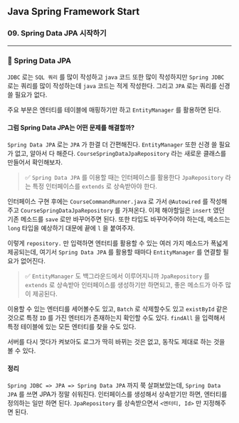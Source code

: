## Java Spring Framework Start

### 09. Spring Data JPA 시작하기

---

### 📌 Spring Data JPA

`JDBC` 로는 `SQL 쿼리` 를 많이 작성하고 `java` 코드 또한 많이 작성하지만
`Spring JDBC` 로는 쿼리를 많이 작성하는데 `java` 코드는 적게 작성한다.
그리고 `JPA` 로는 쿼리를 신경쓸 필요가 없다.

주요 부분은 엔터티를 테이블에 매핑하기만 하고 `EntityManager` 를 활용하면 된다.

#### 그럼 Spring Data JPA는 어떤 문제를 해결할까?

`Spring Data JPA` 로는 `JPA` 가 한결 더 간편해진다. `EntityManager` 또한 신경 쓸 필요가 없고, 알아서 다 해준다.
`CourseSpringDataJpaRepository` 라는 새로운 클래스를 만들어서 확인해보자.

> ✅ `Spring Data JPA` 를 이용할 때는 인터페이스를 활용한다 `JpaRepository` 라는 특정 인터페이스를 `extends` 로 상속받아야 한다.

인터페이스 구현 후에는 `CourseCommandRunner.java` 로 가서 `@Autowired` 를 작성해주고 `CourseSpringDataJpaRepository` 를 가져온다.
이제 해야할일은 `insert` 였던 기존 메소드를 `save` 로만 바꾸어주면 된다.
또한 타입도 바꾸어주어야 하는데, 메소드는 `long` 타입을 예상하기 대문에 끝에 `l` 을 붙여주자.

이렇게 `repository.` 만 입력하면 엔터티를 활용할 수 있는 여러 가지 메소드가 폭넓게 제공되는데, 여기서 `Spring Data JPA` 를 활용할 때마다 `EntityManager` 를 연결할 필요가 없어진다.

> ✅ `EntityManager` 도 백그라운드에서 이루어지니까 `JpaRepository` 를 `extends` 로 상속받아 인터페이스를 생성하기만 하면되고, 좋은 메소드가 아주 많이 제공된다.

이용할 수 있는 엔터티를 세어볼수도 있고, `Batch` 로 삭제할수도 있고 `existById` 같은 것으로 특정 `ID` 를 가진 엔터티가 존재하는지 확인할 수도 있다.
`findAll` 을 입력해서 특정 테이블에 있는 모든 엔터티를 찾을 수도 있다.

서버를 다시 껏다가 켜보아도 로그가 딱히 바뀌는 것은 없고, 동작도 제대로 하는 것을 볼 수 있다.

#### 정리

`Spring JDBC => JPA => Spring Data JPA` 까지 쭉 살펴보았는데, `Spring Data JPA` 를 쓰면 JPA가 정말 쉬워진다. 인터페이스를 생성해서 상속받기만 하면, 엔터티를 정의하는 일만 하면 된다.
`JpaRepository` 를 상속받으면서 `<엔터티, Id>` 만 지정해주면 된다.
